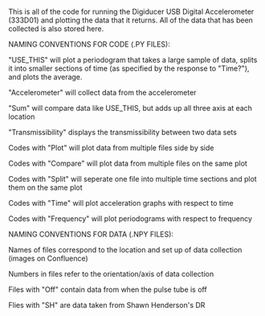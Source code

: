 This is all of the code for running the Digiducer USB Digital Accelerometer (333D01) and plotting the data that it returns. All of the data that has been collected is also stored here. 


NAMING CONVENTIONS FOR CODE (.PY FILES):

"USE_THIS" will plot a periodogram that takes a large sample of data, splits it into smaller sections of time (as specified by the response to "Time?"), and plots the average.

"Accelerometer" will collect data from the accelerometer

"Sum" will compare data like USE_THIS, but adds up all three axis at each location

"Transmissibility" displays the transmissibility between two data sets
 
Codes with "Plot" will plot data from multiple files side by side
 
Codes with "Compare" will plot data from multiple files on the same plot

Codes with "Split" will seperate one file into multiple time sections and plot them on the same plot
 
Codes with "Time" will plot acceleration graphs with respect to time
 
Codes with "Frequency" will plot periodograms with respect to frequency


NAMING CONVENTIONS FOR DATA (.NPY FILES):

Names of files correspond to the location and set up of data collection (images on Confluence)

Numbers in files refer to the orientation/axis of data collection

Files with "Off" contain data from when the pulse tube is off

Flies with "SH" are data taken from Shawn Henderson's DR
